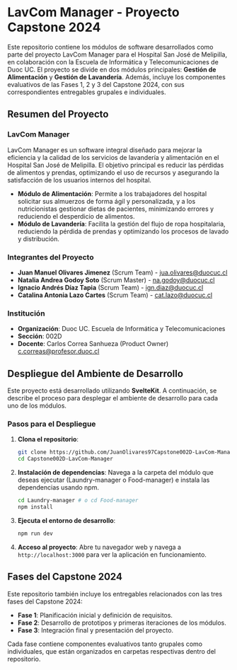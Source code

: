 # LavCom Manager - Proyecto Capstone 2024

Este repositorio contiene los módulos de software desarrollados como parte del proyecto LavCom Manager para el Hospital San José de Melipilla, en colaboración con la Escuela de Informática y Telecomunicaciones de Duoc UC. El proyecto se divide en dos módulos principales: **Gestión de Alimentación** y **Gestión de Lavandería**. Además, incluye los componentes evaluativos de las Fases 1, 2 y 3 del Capstone 2024, con sus correspondientes entregables grupales e individuales.

## Resumen del Proyecto

### LavCom Manager
LavCom Manager es un software integral diseñado para mejorar la eficiencia y la calidad de los servicios de lavandería y alimentación en el Hospital San José de Melipilla. El objetivo principal es reducir las pérdidas de alimentos y prendas, optimizando el uso de recursos y asegurando la satisfacción de los usuarios internos del hospital.

- **Módulo de Alimentación**: Permite a los trabajadores del hospital solicitar sus almuerzos de forma ágil y personalizada, y a los nutricionistas gestionar dietas de pacientes, minimizando errores y reduciendo el desperdicio de alimentos.
- **Módulo de Lavandería**: Facilita la gestión del flujo de ropa hospitalaria, reduciendo la pérdida de prendas y optimizando los procesos de lavado y distribución.

### Integrantes del Proyecto
- **Juan Manuel Olivares Jimenez** (Scrum Team) - jua.olivares@duocuc.cl
- **Natalia Andrea Godoy Soto** (Scrum Master) - na.godoy@duocuc.cl
- **Ignacio Andrés Díaz Tapia** (Scrum Team) - ign.diaz@duocuc.cl
- **Catalina Antonia Lazo Cartes** (Scrum Team) - cat.lazo@duocuc.cl

### Institución
- **Organización**: Duoc UC. Escuela de Informática y Telecomunicaciones
- **Sección**: 002D
- **Docente**: Carlos Correa Sanhueza (Product Owner) c.correas@profesor.duoc.cl

## Despliegue del Ambiente de Desarrollo

Este proyecto está desarrollado utilizando **SvelteKit**. A continuación, se describe el proceso para desplegar el ambiente de desarrollo para cada uno de los módulos.

### Pasos para el Despliegue

1. **Clona el repositorio**:
   ```bash
   git clone https://github.com/JuanOlivares97Capstone002D-LavCom-Manager.git
   cd Capstone002D-LavCom-Manager
   ```

2. **Instalación de dependencias**:
   Navega a la carpeta del módulo que deseas ejecutar (Laundry-manager o Food-manager) e instala las dependencias usando npm.
   ```bash
   cd Laundry-manager # o cd Food-manager
   npm install
   ```

3. **Ejecuta el entorno de desarrollo**:
   ```bash
   npm run dev
   ```

4. **Acceso al proyecto**: Abre tu navegador web y navega a `http://localhost:3000` para ver la aplicación en funcionamiento.

## Fases del Capstone 2024

Este repositorio también incluye los entregables relacionados con las tres fases del Capstone 2024:

- **Fase 1**: Planificación inicial y definición de requisitos.
- **Fase 2**: Desarrollo de prototipos y primeras iteraciones de los módulos.
- **Fase 3**: Integración final y presentación del proyecto.

Cada fase contiene componentes evaluativos tanto grupales como individuales, que están organizados en carpetas respectivas dentro del repositorio.
